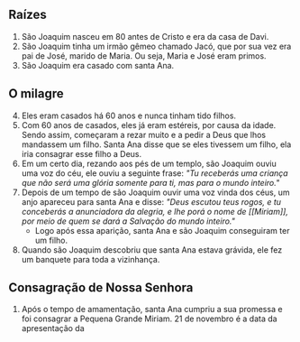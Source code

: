 ## Raízes
1. São Joaquim nasceu em 80 antes de Cristo e era da casa de Davi. 
2. São Joaquim tinha um irmão gêmeo chamado Jacó, que por sua vez era pai de José, marido de Maria. Ou seja, Maria e José eram primos. 
3. São Joaquim era casado com santa Ana.

## O milagre
4. Eles eram casados há 60 anos e nunca tinham tido filhos. 
5. Com 60 anos de casados, eles já eram estéreis, por causa da idade. Sendo assim, começaram a rezar muito e a pedir a Deus que lhos mandassem um filho. Santa Ana disse que se eles tivessem um filho, ela iria consagrar esse filho a Deus. 
6. Em um certo dia, rezando aos pés de um templo, são Joaquim ouviu uma voz do céu, ele ouviu a seguinte frase: _"Tu receberás uma criança que não será uma glória somente para ti, mas para o mundo inteiro."_
7. Depois de um tempo de são Joaquim ouvir uma voz vinda dos céus, um anjo apareceu para santa Ana e disse: _"Deus escutou teus rogos, e tu conceberás a anunciadora da alegria, e lhe porá o nome de [[Miriam]], por meio de quem se dará a Salvação do mundo inteiro."_
   - Logo após essa aparição, santa Ana e são Joaquim conseguiram ter um filho. 
8. Quando são Joaquim descobriu que santa Ana estava grávida, ele fez um banquete para toda a vizinhança. 

## Consagração de Nossa Senhora
1. Após o tempo de amamentação, santa Ana cumpriu a sua promessa e foi consagrar a Pequena Grande Miriam. 21 de novembro é a data da apresentação da
